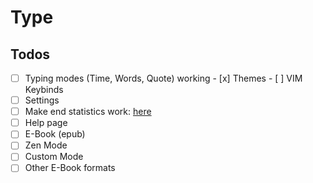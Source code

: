 # Type

## Todos

- [ ] Typing modes (Time, Words, Quote) working
- [x] Themes
- [ ] VIM Keybinds
- [ ] Settings
- [ ] Make end statistics work: [here](./src/typing/statistics.rs)
- [ ] Help page
- [ ] E-Book (epub)
- [ ] Zen Mode
- [ ] Custom Mode
- [ ] Other E-Book formats
